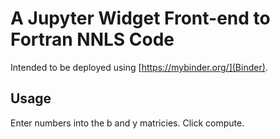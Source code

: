 # A Jupyter Widget Front-end to Fortran NNLS Code

Intended to be deployed using [https://mybinder.org/](Binder).

## Usage

Enter numbers into the b and y matricies. Click compute.
